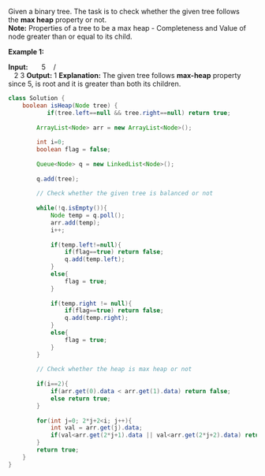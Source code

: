 Given a binary tree. The task is to check whether the given tree follows the **max heap** property or not.  
**Note:** Properties of a tree to be a max heap - Completeness and Value of node greater than or equal to its child.

**Example 1:**

**Input:**
      5
    /  \
   2    3
**Output:** 1
**Explanation:** The given tree follows **max-heap** property since 5,
is root and it is greater than both its children.

```java
class Solution {
    boolean isHeap(Node tree) {
           if(tree.left==null && tree.right==null) return true;
        
        ArrayList<Node> arr = new ArrayList<Node>();
        
        int i=0;
        boolean flag = false;
        
        Queue<Node> q = new LinkedList<Node>();
        
        q.add(tree);
        
        // Check whether the given tree is balanced or not
        
        while(!q.isEmpty()){
            Node temp = q.poll();
            arr.add(temp);
            i++;
            
            if(temp.left!=null){
                if(flag==true) return false;
                q.add(temp.left);
            }
            else{
                flag = true;
            }
            
            if(temp.right != null){
                if(flag==true) return false;
                q.add(temp.right);
            }
            else{
                flag = true;
            }
        }
        
        // Check whether the heap is max heap or not
        
        if(i==2){
            if(arr.get(0).data < arr.get(1).data) return false;
            else return true;
        }
        
        for(int j=0; 2*j+2<i; j++){
            int val = arr.get(j).data;
            if(val<arr.get(2*j+1).data || val<arr.get(2*j+2).data) return false;
        }
        return true;
    }
}
```